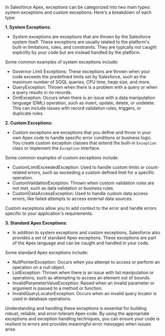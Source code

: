 In Salesforce Apex, exceptions can be categorized into two main types: system exceptions and custom exceptions. Here's a breakdown of each type:

**1. System Exceptions:**
   - System exceptions are exceptions that are thrown by the Salesforce system itself. These exceptions are usually related to the platform's built-in limitations, rules, and constraints. They are typically not caught explicitly by your code but are instead handled by the platform.

   Some common examples of system exceptions include:
   - Governor Limit Exceptions: These exceptions are thrown when your code exceeds the predefined limits set by Salesforce, such as the maximum number of SOQL queries, CPU time, heap size, and more.
   - QueryException: Thrown when there is a problem with a query or when a query results in no records.
   - DmlException: Occurs when there is an issue with a data manipulation language (DML) operation, such as insert, update, delete, or undelete. This can include issues with record validation rules, triggers, or duplicate rules.

**2. Custom Exceptions:**
   - Custom exceptions are exceptions that you define and throw in your own Apex code to handle specific error conditions or business logic. You create custom exception classes that extend the built-in `Exception` class or implement the `Exception` interface.

   Some common examples of custom exceptions include:
   - CustomLimitExceededException: Used to handle custom limits or count-related errors, such as exceeding a custom defined limit for a specific operation.
   - CustomValidationException: Thrown when custom validation rules are not met, such as data validation or business rules.
   - CustomDataAccessException: Used to handle custom data access errors, like failed attempts to access external data sources.

Custom exceptions allow you to add context to the error and handle errors specific to your application's requirements.

**3. Standard Apex Exceptions:**
   - In addition to system exceptions and custom exceptions, Salesforce also provides a set of standard Apex exceptions. These exceptions are part of the Apex language and can be caught and handled in your code.

   Some standard Apex exceptions include:
   - NullPointerException: Occurs when you attempt to access or perform an operation on a null object.
   - ListException: Thrown when there is an issue with list manipulation or operations, such as attempting to access an element out of bounds.
   - InvalidParameterValueException: Raised when an invalid parameter or argument is passed to a method or function.
   - InvalidQueryLocatorException: Occurs when an invalid query locator is used in database operations.

Understanding and handling these exceptions is essential for building robust, reliable, and error-tolerant Apex code. By using the appropriate exceptions and exception handling techniques, you can ensure your code is resilient to errors and provides meaningful error messages when issues arise.

